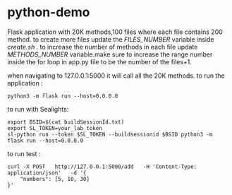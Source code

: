 # python-demo
Flask application with 20K methods,100 files where each file contains 200 method.
to create more files update the *FILES_NUMBER* variable inside *create.sh* . to increase the number of methods in each file update *METHODS_NUMBER* variable.make sure to increase the range number inside the for loop in app.py file to be the number of the files+1.


when navigating to 127.0.0.1:5000 it will call all the 20K methods.
to run the application :
```shell
python3 -m flask run --host=0.0.0.0
```
to run with Sealights:
```shell
export BSID=$(cat buildSessionId.txt)
export SL_TOKEN=your_lab_token
sl-python run --token $SL_TOKEN --buildsessionid $BSID python3 -m flask run --host=0.0.0.0
```

to run test  :
```shell
curl -X POST   http://127.0.0.1:5000/add   -H 'Content-Type: application/json'   -d '{
    "numbers": [5, 10, 30]
}'
```
